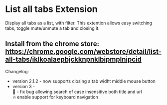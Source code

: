 # List all tabs Extension
Display all tabs as a list, with filter.
This extention allows easy switching tabs, toggle mute/unmute a tab and closing it.


## Install from the chrome store: https://chrome.google.com/webstore/detail/list-all-tabs/iklkoalaepbjckknpnklbipmplnipcid  


Changelog:
* version 2.1.2 - now supports closing a tab widht middle mouse button
* version 3 - <br/>
        :bug: - fix bug allowing search of case insensitive both title and url   
        :fire: enable support for keyboard navigation  
